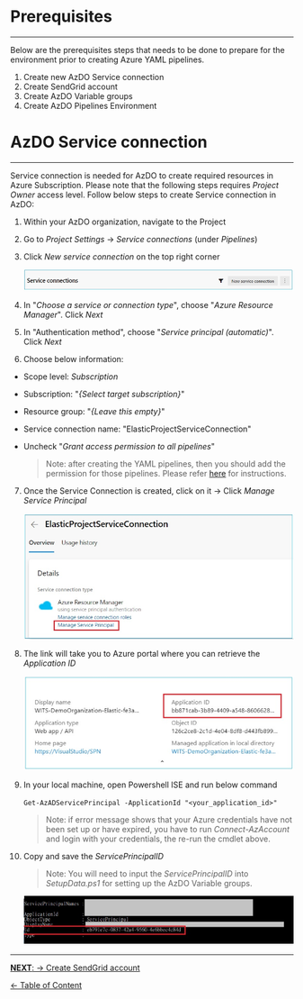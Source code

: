 # Prerequisites
---

Below are the prerequisites steps that needs to be done to prepare for the environment prior to creating Azure YAML pipelines.

1. Create new AzDO Service connection
2. Create SendGrid account
3. Create AzDO Variable groups
4. Create AzDO Pipelines Environment


# AzDO Service connection
---

Service connection is needed for AzDO to create required resources in Azure Subscription. Please note that the following steps requires _Project Owner_ access level.
Follow below steps to create Service connection in AzDO:

1. Within your AzDO organization, navigate to the Project
2. Go to _Project Settings_ &rarr; _Service connections_ (under _Pipelines_)
3. Click _New service connection_ on the top right corner

   ![newserviceconnection](Images/azdo_serviceconnections.jpg)

4. In "_Choose a service or connection type_", choose "_Azure Resource Manager_". Click _Next_
5. In "Authentication method", choose "_Service principal (automatic)_". Click _Next_
6. Choose below information:

- Scope level: _Subscription_
- Subscription: "_{Select target subscription}_"
- Resource group: "_{Leave this empty}_"
- Service connection name: "ElasticProjectServiceConnection"
- Uncheck "_Grant access permission to all pipelines_"

  > Note: after creating the YAML pipelines, then you should add the permission for those pipelines. Please refer [here](https://docs.microsoft.com/en-us/azure/devops/pipelines/library/service-endpoints?view=azure-devops&tabs=yaml) for instructions.

7. Once the Service Connection is created, click on it &rarr; Click _Manage Service Principal_

   ![manageserviceprincipal](Images/azdo_serviceprincipal.jpg)

8. The link will take you to Azure portal where you can retrieve the _Application ID_

   ![serviceconnectionappid](Images/serviceconnection_appid.jpg)

9. In your local machine, open Powershell ISE and run below command

   `Get-AzADServicePrincipal -ApplicationId "<your_application_id>"`

   > Note: if error message shows that your Azure credentials have not been set up or have expired, you have to run _Connect-AzAccount_ and login with your credentials, the re-run the cmdlet above.

10. Copy and save the _ServicePrincipalID_

    > Note: You will need to input the _ServicePrincipalID_ into _SetupData.ps1_ for setting up the AzDO Variable groups.

    ![serviceprincipalid](Images/serviceconnection_serviceprincipalid.jpg)

---
[**NEXT**: &rarr; Create SendGrid account](CreateSendGridAccount.md)

[&larr; Table of Content](/Documents/DeploymentGuide/DeploymentGuide.md)